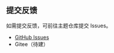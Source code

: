 ## 提交反馈

如需提交反馈，可前往主题仓库提交 Issues。

* [GitHub Issues](https://github.com/PomeloOfficial/Weibo/issues)
* Gitee（待建）